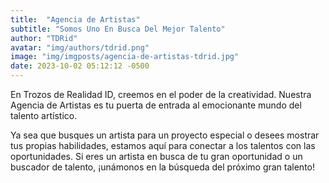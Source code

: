 ```yaml
---
title:  "Agencia de Artistas"
subtitle: "Somos Uno En Busca Del Mejor Talento"
author: "TDRid"
avatar: "img/authors/tdrid.png"
image: "img/imgposts/agencia-de-artistas-tdrid.jpg"
date: 2023-10-02 05:12:12 -0500
---
```

<!-- Imagen: Incluye una imagen que destaque el talento artístico. -->

En Trozos de Realidad ID, creemos en el poder de la creatividad. Nuestra Agencia de Artistas es tu puerta de entrada al emocionante mundo del talento artístico.

Ya sea que busques un artista para un proyecto especial o desees mostrar tus propias habilidades, estamos aquí para conectar a los talentos con las oportunidades. Si eres un artista en busca de tu gran oportunidad o un buscador de talento, ¡unámonos en la búsqueda del próximo gran talento!
